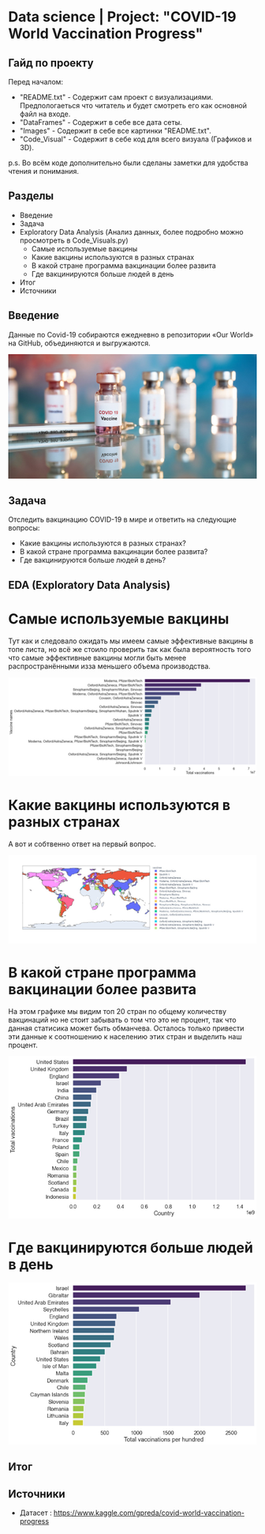 # Data science | Project: "COVID-19 World Vaccination Progress"

## Гайд по проекту

Перед началом:
- "README.txt" - Содержит сам проект с визуализациями. Предпологаеться что читатель и будет смотреть его как основной файл на входе.
- "DataFrames" - Содержит в себе все дата сеты.
- "Images" - Содержит в себе все картинки "README.txt".
- "Code_Visual" - Содержит в себе код для всего визуала (Графиков и 3D).

p.s. Во всём коде дополнительно были сделаны заметки для удобства чтения и понимания.

## Разделы

- Введение
- Задача
- Exploratory Data Analysis (Анализ данных, более подробно можно просмотреть в Code_Visuals.py)
  - Самые используемые вакцины
  - Какие вакцины используются в разных странах
  - В какой стране программа вакцинации более развита
  - Где вакцинируются больше людей в день
- Итог
- Источники

## Введение

Данные по Covid-19 собираются ежедневно в репозитории «Our World» на GitHub, объединяются и выгружаются.

![alt text](https://github.com/Aettio/DS_Project_Covid_19_Vaccination/blob/main/Images/Vaccine.jpg)

## Задача

Отследить вакцинацию COVID-19 в мире и ответить на следующие вопросы:

- Какие вакцины используются в разных странах?
- В какой стране программа вакцинации более развита?
- Где вакцинируются больше людей в день?

## EDA (Exploratory Data Analysis)

# Самые используемые вакцины

Тут как и следовало ожидать мы имеем самые эффективные вакцины в топе листа, но всё же стоило проверить так как была вероятность того что самые эффективные вакцины могли быть менее распространёнными изза меньшего объема производства.

![alt text](https://github.com/Aettio/DS_Project_Covid_19_Vaccination/blob/main/Images/Top_vaccines.png)

# Какие вакцины используются в разных странах

А вот и собтвенно ответ на первый вопрос.

![alt text](https://github.com/Aettio/DS_Project_Covid_19_Vaccination/blob/main/Images/Vaccines_by_country.jpeg)

# В какой стране программа вакцинации более развита

На этом графике мы видим топ 20 стран по общему количеству вакцинаций но не стоит забывать о том что это не процент, так что данная статисика может быть обманчева. Осталось только привести эти данные к соотношению к населению этих стран и выделить наш процент.

![alt text](https://github.com/Aettio/DS_Project_Covid_19_Vaccination/blob/main/Images/Vaccinations_by_country.png)

# Где вакцинируются больше людей в день

![alt text](https://github.com/Aettio/DS_Project_Covid_19_Vaccination/blob/main/Images/Total_vaccinations_perhundred.png)

## Итог

## Источники

- Датасет : https://www.kaggle.com/gpreda/covid-world-vaccination-progress
